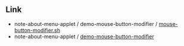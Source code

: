 

## Link

* note-about-menu-applet / demo-mouse-button-modifier / [mouse-button-modifier.sh](https://github.com/samwhelp/note-about-menu-applet/blob/gh-pages/_demo/prototype/menu-applet/demo-application/demo-mouse-button-modifier/mouse-button-modifier.sh)
* note-about-menu-applet / [demo-mouse-button-modifier](https://samwhelp.github.io/note-about-menu-applet/read/demo/demo-mouse-button-modifier.html)
